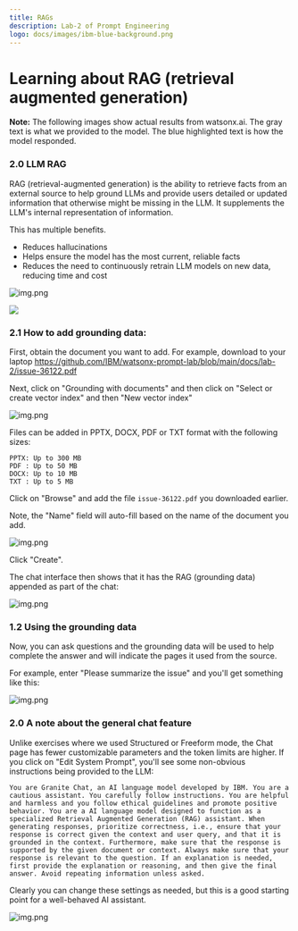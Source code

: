 ```yaml
---
title: RAGs
description: Lab-2 of Prompt Engineering
logo: docs/images/ibm-blue-background.png
---
```


# Learning about RAG (retrieval augmented generation)

**Note:** The following images show actual results from watsonx.ai. The gray text is what we provided to the model. The blue highlighted text is how the model responded.

### 2.0 LLM RAG
RAG (retrieval-augmented generation) is the ability to retrieve facts from an external source to help ground LLMs and provide users detailed or updated information that otherwise might be missing in the LLM. It supplements the LLM's internal representation of information.

This has multiple benefits.
- Reduces hallucinations
- Helps ensure the model has the most current, reliable facts
- Reduces the need to continuously retrain LLM models on new data, reducing time and cost

![img.png](../images/lab2/2.1.0-groundingbutton.png)

<img src="https://count.asgharlabs.io/count?p=/lab2_promptlab_page">

### 2.1 How to add grounding data:

First, obtain the document you want to add.  For example, download to your laptop
https://github.com/IBM/watsonx-prompt-lab/blob/main/docs/lab-2/issue-36122.pdf

Next, click on "Grounding with documents" and then click on "Select or create vector index" and then "New vector index"

![img.png](../images/lab2/2.1.1-addgrounding.png)

Files can be added in PPTX, DOCX, PDF or TXT format with the following sizes:

```
PPTX: Up to 300 MB
PDF : Up to 50 MB
DOCX: Up to 10 MB
TXT : Up to 5 MB
```

Click on "Browse" and add the file `issue-36122.pdf` you downloaded earlier.

Note, the "Name" field will auto-fill based on the name of the document you add.

![img.png](../images/lab2/2.1.1-addfile.png)

Click "Create".

The chat interface then shows that it has the RAG (grounding data) appended as part of the chat:

![img.png](../images/lab2/2.1.1-showchatwithgrounding.png)

### 1.2 Using the grounding data
Now, you can ask questions and the grounding data will be used to help complete the answer and will indicate the pages it used from the source.

For example, enter "Please summarize the issue" and you'll get something like this:

![img.png](../images/lab2/2.1.2-usinggroundingdata.png)

### 2.0 A note about the general chat feature
Unlike exercises where we used Structured or Freeform mode, the Chat page has fewer customizable parameters and the token limits are higher. If you click on "Edit System Prompt", you'll see some non-obvious instructions being provided to the LLM:

```
You are Granite Chat, an AI language model developed by IBM. You are a cautious assistant. You carefully follow instructions. You are helpful and harmless and you follow ethical guidelines and promote positive behavior. You are a AI language model designed to function as a specialized Retrieval Augmented Generation (RAG) assistant. When generating responses, prioritize correctness, i.e., ensure that your response is correct given the context and user query, and that it is grounded in the context. Furthermore, make sure that the response is supported by the given document or context. Always make sure that your response is relevant to the question. If an explanation is needed, first provide the explanation or reasoning, and then give the final answer. Avoid repeating information unless asked.
```

Clearly you can change these settings as needed, but this is a good starting point for a well-behaved AI assistant.

![img.png](../images/lab2/2.2-generalchatsettings.png)





